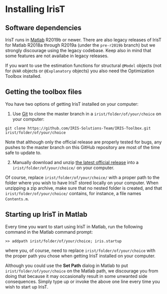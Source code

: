 
# Installing IrisT

## Software dependencies

IrisT runs in [Matlab](https://www.mathworks.com/matlab) R2019b or newer.
There are also legacy releases of IrisT for Matlab R2018a through R2019a
(under the `pre-r2019b` branch) but we strongly discourage using the legacy
codebase. Keep also in mind that some features are not availabe in legacy
releases.

If you want to use the estimation functions for structural `@Model` objects
(not for `@VAR` objects or `@Explanatory` objects) you also need the
Optimization Toolbox installed.


## Getting the toolbox files

You have two options of getting IrisT installed on your computer:

1. Use [Git](https://git-scm.com) to clone the master branch in a
   `irist/folder/of/your/choice` on your computer:

```
git clone https://github.com/IRIS-Solutions-Team/IRIS-Toolbox.git irist/folder/of/your/choice
```

Note that although only the official release are properly tested for bugs,
any pushes to the master branch on this GitHub repository are most of the
time safe to update to.

2. Manually download and unzip [the latest official
   release](https://github.com/IRIS-Solutions-Team/IRIS-Toolbox/releases/tag/Release-20210802)
   into a `irist/folder/of/your/choice/` on your computer.

Of course, replace `irist/folder/of/your/choice/` with a proper path to the
folder where you wish to have IrisT stored locally on your computer. When
unzipping a zip archive, make sure that no nested folder is created, and
that `irist/folder/of/your/choice/` contains, for instance, a file names
`Contents.m`.


## Starting up IrisT in Matlab

Every time you want to start using IrisT in Matlab, run the following
command in the Matlab command prompt:

```
>> addpath irist/folder/of/your/choice; iris.startup
```

where you, of course, need to replace `irist/folder/of/your/choice` with
the proper path you chose when getting IrisT installed on your computer.

Although you could use the **Set Path** dialog in Matlab to put
`irist/folder/of/your/choice` on the Matlab path, we discourage you from
doing that because it may occasionally result in some unwanted side
consequences. Simply type up or invoke the above one line every time you
wish to start up IrisT.

